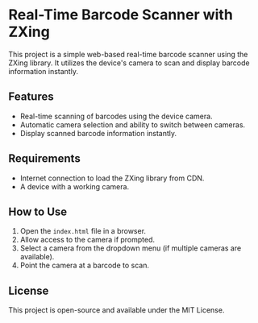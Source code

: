 # Real-Time Barcode Scanner with ZXing

This project is a simple web-based real-time barcode scanner using the ZXing library. It utilizes the device's camera to scan and display barcode information instantly.

## Features
- Real-time scanning of barcodes using the device camera.
- Automatic camera selection and ability to switch between cameras.
- Display scanned barcode information instantly.

## Requirements
- Internet connection to load the ZXing library from CDN.
- A device with a working camera.

## How to Use
1. Open the `index.html` file in a browser.
2. Allow access to the camera if prompted.
3. Select a camera from the dropdown menu (if multiple cameras are available).
4. Point the camera at a barcode to scan.

## License
This project is open-source and available under the MIT License.
